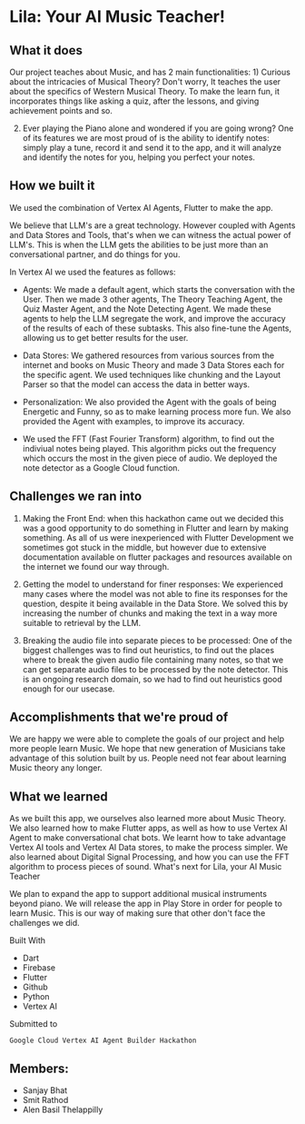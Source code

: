 # Lila: Your AI Music Teacher!

## What it does

Our project teaches about Music, and has 2 main functionalities: 1) Curious about the intricacies of Musical Theory? Don't worry, It teaches the user about the specifics of Western Musical Theory. To make the learn fun, it incorporates things like asking a quiz, after the lessons, and giving achievement points and so.

2) Ever playing the Piano alone and wondered if you are going wrong? One of its features we are most proud of is the ability to identify notes: simply play a tune, record it and send it to the app, and it will analyze and identify the notes for you, helping you perfect your notes.

## How we built it

We used the combination of Vertex AI Agents, Flutter to make the app.

We believe that LLM's are a great technology. However coupled with Agents and Data Stores and Tools, that's when we can witness the actual power of LLM's. This is when the LLM gets the abilities to be just more than an conversational partner, and do things for you.

In Vertex AI we used the features as follows:

- Agents: We made a default agent, which starts the conversation with the User. Then we made 3 other agents, The Theory Teaching Agent, the Quiz Master Agent, and the Note Detecting Agent. We made these agents to help the LLM segregate the work, and improve the accuracy of the results of each of these subtasks. This also fine-tune the Agents, allowing us to get better results for the user.

- Data Stores: We gathered resources from various sources from the internet and books on Music Theory and made 3 Data Stores each for the specific agent. We used techniques like chunking and the Layout Parser so that the model can access the data in better ways.

- Personalization: We also provided the Agent with the goals of being Energetic and Funny, so as to make learning process more fun. We also provided the Agent with examples, to improve its accuracy.

- We used the FFT (Fast Fourier Transform) algorithm, to find out the indiviual notes being played. This algorithm picks out the frequency which occurs the most in the given piece of audio. We deployed the note detector as a Google Cloud function.

## Challenges we ran into

1) Making the Front End: when this hackathon came out we decided this was a good opportunity to do something in Flutter and learn by making something. As all of us were inexperienced with Flutter Development we sometimes got stuck in the middle, but however due to extensive documentation available on flutter packages and resources available on the internet we found our way through.

2) Getting the model to understand for finer responses: We experienced many cases where the model was not able to fine its responses for the question, despite it being available in the Data Store. We solved this by increasing the number of chunks and making the text in a way more suitable to retrieval by the LLM.

3) Breaking the audio file into separate pieces to be processed: One of the biggest challenges was to find out heuristics, to find out the places where to break the given audio file containing many notes, so that we can get separate audio files to be processed by the note detector. This is an ongoing research domain, so we had to find out heuristics good enough for our usecase.

## Accomplishments that we're proud of

We are happy we were able to complete the goals of our project and help more people learn Music. We hope that new generation of Musicians take advantage of this solution built by us. People need not fear about learning Music theory any longer.

## What we learned

As we built this app, we ourselves also learned more about Music Theory. We also learned how to make Flutter apps, as well as how to use Vertex AI Agent to make conversational chat bots. We learnt how to take advantage Vertex AI tools and Vertex AI Data stores, to make the process simpler. We also learned about Digital Signal Processing, and how you can use the FFT algorithm to process pieces of sound.
What's next for Lila, your AI Music Teacher

We plan to expand the app to support additional musical instruments beyond piano. We will release the app in Play Store in order for people to learn Music. This is our way of making sure that other don't face the challenges we did.

Built With
- Dart
- Firebase
- Flutter
- Github
- Python
- Vertex AI

Submitted to

    Google Cloud Vertex AI Agent Builder Hackathon
    
## Members:
- Sanjay Bhat
- Smit Rathod
- Alen Basil Thelappilly

